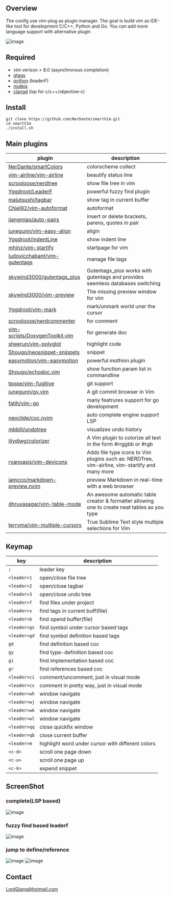 
## Overview
The conifg use vim-plug as plugin manager. The goal is build vim as IDE-like tool for development C/C++, Python and Go. You can add more language support with alternative plugin
    
![image](https://github.com/NerDante/smartVim/blob/master/screenshot/startPage.png)

## Required
- vim verison > 8.0 (asynchronous completion)
- [gtags](https://www.gnu.org/software/global)
- [python](https://www.python.org) (leaderF)
- [nodejs](https://nodejs.org/en/)
- [clangd](https://clang.llvm.org/extra/clangd/Installation.html) (lsp for c/c++/objective-c)

## Install
```
git clone https://github.com/NerDante/smartVim.git
cd smartVim
./install.sh
```
## Main plugins
 plugin                                                                              | description
 --------                                                                            | -------------
 [NerDante/smartColors](https://github.com/NerDante/smartColors)                     | colorscheme collect
 [vim-airline/vim-airline](https://github.com/vim-airline/vim-airline)               | beautify status line
 [scrooloose/nerdtree](https://github.com/scrooloose/nerdtree)                       | show file tree in vim
 [Yggdroot/LeaderF](https://github.com/Yggdroot/LeaderF)                             | powerful fuzzy find plugin
 [majutsushi/tagbar](https://github.com/majutsushi/tagbar)                           | show tag in current buffer
 [Chiel92/vim-autoformat](https://github.com/Chiel92/vim-autoformat)                 | autoformat
 [jiangmiao/auto-pairs](https://github.com/jiangmiao/auto-pairs)                     | insert or delete brackets, parens, quotes in pair
 [junegunn/vim-easy-align](https://github.com/junegunn/vim-easy-align)               | aligin
 [Yggdroot/indentLine](https://github.com/Yggdroot/indentLine)                       | show indent line
 [mhinz/vim-startify](https://github.com/mhinz/vim-startify)                         | startpage for vim
 [ludovicchabant/vim-gutentags](https://github.com/ludovicchabant/vim-gutentags)     | manage file tags
 [skywind3000/gutentags_plus](https://github.com/skywind3000/gutentags_plus)         | Gutentags_plus works with gutentags and provides seemless databases switching
 [skywind3000/vim-preview](https://github.com/skywind3000/vim-preview)               | The missing preview window for vim
 [Yggdroot/vim-mark](https://github.com/Yggdroot/vim-mark)                           | mark/unmark world uner the cursor
 [scrooloose/nerdcommenter](https://github.com/scrooloose/nerdcommenter)             | for comment
 [vim-scripts/DoxygenToolkit.vim](https://github.com/vim-scripts/DoxygenToolkit.vim) | for generate doc
 [sheerun/vim-polyglot](https://github.com/sheerun/vim-polyglot)                     | highlight code
 [Shougo/neosnippet-snippets](https://github.com/Shougo/neosnippet-snippets)         | snippet
 [easymotion/vim-easymotion](https://github.com/easymotion/vim-easymotion)           | powerful mothion plugin
 [Shougo/echodoc.vim](https://github.com/Shougo/echodoc.vim)                         | show function param list in commandline
 [tpope/vim-fugitive](https://github.com/tpope/vim-fugitive)                         | git support
 [junegunn/gv.vim](https://github.com/junegunn/gv.vim)                               | A git commit browser in Vim
 [fatih/vim-go](https://github.com/fatih/vim-go)                                     | many featrures support for go development
 [neoclide/coc.nvim](https://github.com/neoclide/coc.nvim)                           | auto complete engine support LSP
 [mbbill/undotree](https://github.com/mbbill/undotree)                               | visualizes undo history
 [lilydjwg/colorizer](https://github.com/lilydjwg/colorizer)                         | A Vim plugin to colorize all text in the form #rrggbb or #rgb
 [ryanoasis/vim-devicons](https://github.com/ryanoasis/vim-devicons)                 | Adds file type icons to Vim plugins such as: NERDTree, vim-airline, vim-startify and many more
 [iamcco/markdown-preview.nvim](https://github.com/iamcco/markdown-preview.vim)      | preview Markdown in real-time with a web browser
 [dhruvasagar/vim-table-mode](https://github.com/dhruvasagar/vim-table-mode)         | An awesome automatic table creator & formatter allowing one to create neat tables as you type
 [terryma/vim-multiple-cursors](https://github.com/terryma/vim-multiple-cursors)     | True Sublime Text style multiple selections for Vim

## Keymap
key          | description
---------    | ----------------------
`; `         | leader key
`<leader>1`  | open/close file tree
`<leader>2`  | open/close tagbar
`<leader>3`  | open/close undo tree
`<leader>f`  | find files under project
`<leader>s`  | find tags in current buff(file)
`<leader>b`  | find opend buffer(file)
`<leader>gs` | find symbol under cursor based tags
`<leader>gd` | find symbol definition based tags
`gd`         | find definition based coc
`gy`         | find type-definition based coc
`gi`         | find implementation based coc
`gr`         | find references based coc
`<leader>ci` | comment/uncomment, just in visual mode
`<leader>cs` | comment in pretty way, just in visual mode
`<leader>wh` | window navigate
`<leader>wj` | window navigate
`<leader>wk` | window navigate
`<leader>wl` | window navigate
`<leader>qq` | close quickfix window
`<leader>qb` | close current buffer
`<leader>m`  | highlight word under cursor with different colors
`<c-d>`      | scroll one page down
`<c-u>`      | scroll one page up
`<c-k>`      | expend snippet

## ScreenShot
### complete(LSP based)
![image](https://github.com/NerDante/smartVim/blob/master/screenshot/complete.gif)
### fuzzy find based leaderf
![image](https://github.com/NerDante/smartVim/blob/master/screenshot/fuzzyfind.gif)
### jump to define/reference 
![image](https://github.com/NerDante/smartVim/blob/master/screenshot/getreference.gif)
![image](https://github.com/NerDante/smartVim/blob/master/screenshot/gotodefine.gif)

## Contact
LordQiang@hotmail.com
